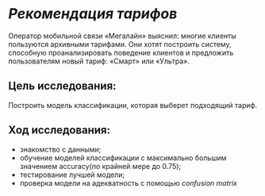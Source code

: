# *Рекомендация тарифов*

Оператор мобильной связи «Мегалайн» выяснил: многие клиенты пользуются архивными тарифами. Они хотят построить систему, 
способную проанализировать поведение клиентов и предложить пользователям новый тариф: «Смарт» или «Ультра».

## Цель исследования: 

Построить модель классификации, которая выберет подходящий тариф.

## Ход исследования:

 - знакомство с данными;
 - обучение моделей классификации с максимально большим значением accuracy(по крайней мере до 0.75); 
 - тестирование лучшей модели;
 - проверка модели на адекватность с помощью *confusion matrix*
